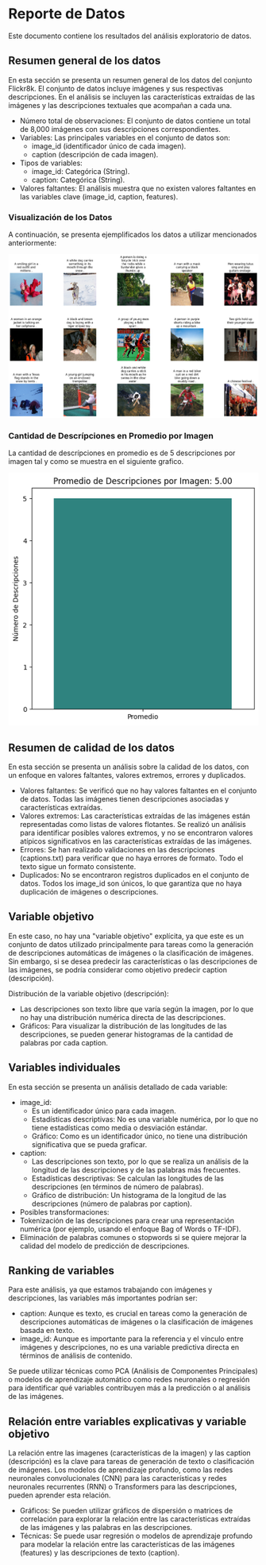 # Reporte de Datos

Este documento contiene los resultados del análisis exploratorio de datos.

## Resumen general de los datos

En esta sección se presenta un resumen general de los datos del conjunto Flickr8k. El conjunto de datos incluye imágenes y sus respectivas descripciones. En el análisis se incluyen las características extraídas de las imágenes y las descripciones textuales que acompañan a cada una.

- Número total de observaciones: El conjunto de datos contiene un total de 8,000 imágenes con sus descripciones correspondientes.
- Variables: Las principales variables en el conjunto de datos son:
  - image_id (identificador único de cada imagen).
  - caption (descripción de cada imagen).
- Tipos de variables:
  - image_id: Categórica (String).
  - caption: Categórica (String).
- Valores faltantes: El análisis muestra que no existen valores faltantes en las variables clave (image_id, caption, features).

### Visualización de los Datos

A continuación, se presenta ejemplificados los datos a utilizar mencionados anteriormente:

![example_data.png](assets/example_data.png)

### Cantidad de Descrípciones en Promedio por Imagen

La cantidad de descrípciones en promedio es de 5 descripciones por imagen tal y como se muestra en el siguiente grafico.

![example_data.png](assets/graphic_01.png)

## Resumen de calidad de los datos

En esta sección se presenta un análisis sobre la calidad de los datos, con un enfoque en valores faltantes, valores extremos, errores y duplicados.

- Valores faltantes: Se verificó que no hay valores faltantes en el conjunto de datos. Todas las imágenes tienen descripciones asociadas y características extraídas.
- Valores extremos: Las características extraídas de las imágenes están representadas como listas de valores flotantes. Se realizó un análisis para identificar posibles valores extremos, y no se encontraron valores atípicos significativos en las características extraídas de las imágenes.
- Errores: Se han realizado validaciones en las descripciones (captions.txt) para verificar que no haya errores de formato. Todo el texto sigue un formato consistente.
- Duplicados: No se encontraron registros duplicados en el conjunto de datos. Todos los image_id son únicos, lo que garantiza que no haya duplicación de imágenes o descripciones.

## Variable objetivo

En este caso, no hay una "variable objetivo" explícita, ya que este es un conjunto de datos utilizado principalmente para tareas como la generación de descripciones automáticas de imágenes o la clasificación de imágenes. Sin embargo, si se desea predecir las características o las descripciones de las imágenes, se podría considerar como objetivo predecir caption (descripción).

Distribución de la variable objetivo (descripción):

- Las descripciones son texto libre que varía según la imagen, por lo que no hay una distribución numérica directa de las descripciones.
- Gráficos: Para visualizar la distribución de las longitudes de las descripciones, se pueden generar histogramas de la cantidad de palabras por cada caption.

## Variables individuales

En esta sección se presenta un análisis detallado de cada variable:

- image_id:
  - Es un identificador único para cada imagen.
  - Estadísticas descriptivas: No es una variable numérica, por lo que no tiene estadísticas como media o desviación estándar.
  - Gráfico: Como es un identificador único, no tiene una distribución significativa que se pueda graficar.
- caption:
  - Las descripciones son texto, por lo que se realiza un análisis de la longitud de las descripciones y de las palabras más frecuentes.
  - Estadísticas descriptivas: Se calculan las longitudes de las descripciones (en términos de número de palabras).
  - Gráfico de distribución: Un histograma de la longitud de las descripciones (número de palabras por caption).
- Posibles transformaciones:
- Tokenización de las descripciones para crear una representación numérica (por ejemplo, usando el enfoque Bag of Words o TF-IDF).
- Eliminación de palabras comunes o stopwords si se quiere mejorar la calidad del modelo de predicción de descripciones.

## Ranking de variables

Para este análisis, ya que estamos trabajando con imágenes y descripciones, las variables más importantes podrían ser:

- caption: Aunque es texto, es crucial en tareas como la generación de descripciones automáticas de imágenes o la clasificación de imágenes basada en texto.
- image_id: Aunque es importante para la referencia y el vínculo entre imágenes y descripciones, no es una variable predictiva directa en términos de análisis de contenido.

Se puede utilizar técnicas como PCA (Análisis de Componentes Principales) o modelos de aprendizaje automático como redes neuronales o regresión para identificar qué variables contribuyen más a la predicción o al análisis de las imágenes.

## Relación entre variables explicativas y variable objetivo

La relación entre las imagenes (características de la imagen) y las caption (descripción) es la clave para tareas de generación de texto o clasificación de imágenes. Los modelos de aprendizaje profundo, como las redes neuronales convolucionales (CNN) para las características y redes neuronales recurrentes (RNN) o Transformers para las descripciones, pueden aprender esta relación.

- Gráficos: Se pueden utilizar gráficos de dispersión o matrices de correlación para explorar la relación entre las características extraídas de las imágenes y las palabras en las descripciones.
- Técnicas: Se puede usar regresión o modelos de aprendizaje profundo para modelar la relación entre las características de las imágenes (features) y las descripciones de texto (caption).
